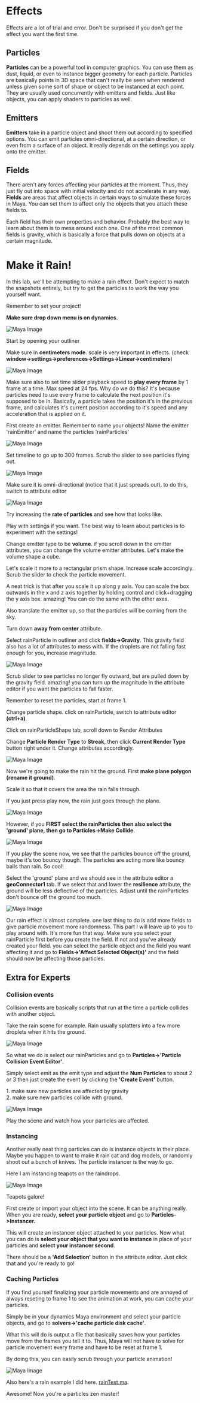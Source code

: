 # Effects

<div class="note tip">Effects are a lot of trial and error. Don't be surprised if you don't get the effect you want the first time.</div>

## Particles
**Particles** can be a powerful tool in computer graphics. You can use them as dust, liquid, or even to instance bigger geometry for each particle. Particles are basically points in 3D space that can't really be seen when rendered unless given some sort of shape or object to be instanced at each point. They are usually used concurrently with emitters and fields. Just like objects, you can apply shaders to particles as well.

## Emitters
**Emitters** take in a particle object and shoot them out according to specified options. You can emit particles omni-directional, at a certain direction, or even from a surface of an object. It really depends on the settings you apply onto the emitter.

## Fields
There aren't any forces affecting your particles at the moment. Thus, they just fly out into space with initial velocity and do not accelerate in any way. **Fields** are areas that affect objects in certain ways to simulate these forces in Maya. You can set them to affect only the objects that you attach these fields to.

Each field has their own properties and behavior. Probably the best way to learn about them is to mess around each one. One of the most common fields is gravity, which is basically a force that pulls down on objects at a certain magnitude.

# Make it Rain!
In this lab, we'll be attempting to make a rain effect. Don't expect to match the snapshots entirely, but try to get the particles to work the way you yourself want.

<div class="note tip">Remember to set your project!</div>

**Make sure drop down menu is on dynamics.**

![Maya Image](/images/effects/dropdown.jpg)

Start by opening your outliner

Make sure in **centimeters mode**. scale is very important in effects. (check **window->settings->preferences->Settings->Linear->centimeters**)

![Maya Image](/images/effects/setCentimeters.jpg)

Make sure also to set time slider playback speed to **play every frame** by 1 frame at a time. Max speed at 24 fps. Why do we do this? It's because particles need to use every frame to calculate the next position it's supposed to be in. Basically, a particle takes the position it's in the previous frame, and calculates it's current position according to it's speed and any acceleration that is applied on it.

First create an emitter. Remember to name your objects! Name the emitter 'rainEmitter' and name the particles 'rainParticles'

![Maya Image](/images/effects/particleMenu.jpg)

Set timeline to go up to 300 frames. Scrub the slider to see particles flying out.

![Maya Image](/images/effects/emitter.jpg)

Make sure it is omni-directional (notice that it just spreads out). to do this, switch to attribute editor

![Maya Image](/images/effects/emitType_Rate.jpg)

Try increasing the **rate of particles** and see how that looks like.

Play with settings if you want. The best way to learn about particles is to experiment with the settings!

Change emitter type to be **volume**. if you scroll down in the emitter attributes, you can change the volume emitter attributes. Let's make the volume shape a cube.

Let's scale it more to a rectangular prism shape. Increase scale accordingly. Scrub the slider to check the particle movement. 

<div class="note tip">A neat trick is that after you scale it up along y axis. You can scale the box outwards in the x and z axis together by holding control and click+dragging the y axis box. amazing! You can do the same with the other axes.</div>

Also translate the emitter up, so that the particles will be coming from the sky.

Turn down **away from center** attribute.

Select rainParticle in outliner and click **fields->Gravity**. This gravity field also has a lot of attributes to mess with. If the droplets are not falling fast enough for you, increase magnitude.

![Maya Image](/images/effects/fallingParticles.jpg)

Scrub slider to see particles no longer fly outward, but are pulled down by the gravity field. amazing! you can turn up the magnitude in the attribute editor if you want the particles to fall faster.

Remember to reset the particles, start at frame 1.

Change particle shape. click on rainParticle, switch to attribute editor **(ctrl+a)**.

Click on rainParticleShape tab, scroll down to Render Attributes

Change **Particle Render Type** to **Streak**, then click **Current Render Type** button right under it. Change attributes accordingly.

![Maya Image](/images/effects/renderParticleType.JPG)

Now we're going to make the rain hit the ground. First **make plane polygon (rename it ground)**.

Scale it so that it covers the area the rain falls through.

If you just press play now, the rain just goes through the plane.

![Maya Image](/images/effects/makeGround.jpg)

However, if you **FIRST select the rainParticles then also select the 'ground' plane, then go to Particles->Make Collide**.

![Maya Image](/images/effects/makeCollide.jpg)

If you play the scene now, we see that the particles bounce off the ground, maybe it's too bouncy though. The particles are acting more like bouncy balls than rain. So cool!

Select the 'ground' plane and we should see in the attribute editor a **geoConnector1** tab. If we select that and lower the **resilience** attribute, the ground will be less deflective of the particles. Adjust until the rainParticles don't bounce off the ground too much.

![Maya Image](/images/effects/setResilience.jpg)

Our rain effect is almost complete. one last thing to do is add more fields to give particle movement more randomness. This part I will leave up to you to play around with. It's more fun that way. Make sure you select your rainParticle first before you create the field. If not and you've already created your field. you can select the particle object and the field you want affecting it and go to **Fields->'Affect Selected Object(s)'** and the field should now be affecting those particles.

## Extra for Experts

### Collision events
Collision events are basically scripts that run at the time a particle collides with another object.

Take the rain scene for example. Rain usually splatters into a few more droplets when it hits the ground.

![Maya Image](/images/effects/createParticleEvent.jpg)

So what we do is select our rainParticles and go to **Particles->'Particle Collision Event Editor'**.

Simply select emit as the emit type and adjust the **Num Particles** to about 2 or 3 then just create the event by clicking the **'Create Event'** button.

<div class="note tip">1. make sure new particles are affected by gravity</div>
<div class="note tip">2. make sure new particles collide with ground.</div>

![Maya Image](/images/effects/createParticleEvent2.jpg)

Play the scene and watch how your particles are affected.

### Instancing
Another really neat thing particles can do is instance objects in their place. Maybe you happen to want to make it rain cat and dog models, or randomly shoot out a bunch of knives. The particle instancer is the way to go.

Here I am instancing teapots on the raindrops. 

![Maya Image](/images/effects/instancer.jpg)

Teapots galore!

First create or import your object into the scene. It can be anything really. When you are ready, **select your particle object** and go to **Particles->Instancer.**

This will create an instancer object attached to your particles. Now what you can do is **select your object that you want to instance** in place of your particles and **select your instancer second**.

There should be a **'Add Selection'** button in the attribute editor. Just click that and you're ready to go!

### Caching Particles
If you find yourself finalizing your particle movements and are annoyed of always reseting to frame 1 to see the animation at work, you can cache your particles.

Simply be in your dynamics Maya environment and select your particle objects, and go to **solvers->'cache particle disk cache'**.

What this will do is output a file that basically saves how your particles move from the frames you tell it to. Thus, Maya will not have to solve for particle movement every frame and have to be reset at frame 1.

By doing this, you can easily scrub through your particle animation!

![Maya Image](/images/effects/cacheParticles.jpg)

Also here's a rain example I did here. [rainTest.ma](/ma/rainTest.ma).

Awesome! Now you're a particles zen master!